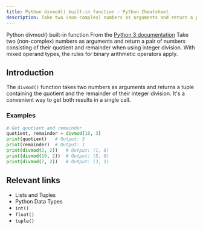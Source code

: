 ```yaml
---
title: Python divmod() built-in function - Python Cheatsheet
description: Take two (non-complex) numbers as arguments and return a pair of numbers consisting of their quotient and remainder when using integer division. With mixed operand types, the rules for binary arithmetic operators apply.
---
```


<base-title :title="frontmatter.title" :description="frontmatter.description">
Python divmod() built-in function
</base-title>

<base-disclaimer>
  <base-disclaimer-title>
    From the <a target="_blank" href="https://docs.python.org/3/library/functions.html#divmod">Python 3 documentation</a>
  </base-disclaimer-title>
  <base-disclaimer-content>
   Take two (non-complex) numbers as arguments and return a pair of numbers consisting of their quotient and remainder when using integer division. With mixed operand types, the rules for binary arithmetic operators apply.
  </base-disclaimer-content>
</base-disclaimer>

## Introduction

The `divmod()` function takes two numbers as arguments and returns a tuple containing the quotient and the remainder of their integer division. It's a convenient way to get both results in a single call.

### Examples

```python
# Get quotient and remainder
quotient, remainder = divmod(10, 3)
print(quotient)   # Output: 3
print(remainder)  # Output: 1
print(divmod(2, 2))   # Output: (1, 0)
print(divmod(10, 2))  # Output: (5, 0)
print(divmod(7, 2))   # Output: (3, 1)
```

## Relevant links

- <router-link :to="'/cheatsheet/lists-and-tuples'">Lists and Tuples</router-link>
- <router-link :to="'/blog/python-data-types'">Python Data Types</router-link>
- <router-link :to="'/builtin/int'">`int()`</router-link>
- <router-link :to="'/builtin/float'">`float()`</router-link>
- <router-link :to="'/builtin/tuple'">`tuple()`</router-link>
